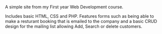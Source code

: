 A simple site from my First year Web Development course.

Includes basic HTML, CSS and PHP.
Features forms such as being able to make a resturant booking that is emailed to the company and a basic CRUD design for the mailing list allowing Add, Search or delete customers.
